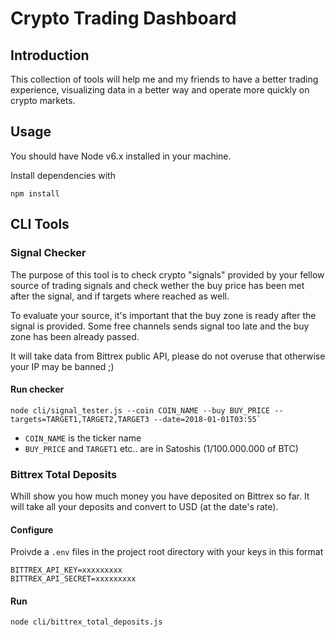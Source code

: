 # Crypto Trading Dashboard

## Introduction
This collection of tools will help me and my friends to have a better trading experience, visualizing data in a better way and operate more quickly on crypto markets.

## Usage
You should have Node v6.x installed in your machine.

Install dependencies with
```
npm install
```

## CLI Tools

### Signal Checker
The purpose of this tool is to check crypto "signals" provided by your fellow source of trading signals and check wether the buy price has been met after the signal, and if targets where reached as well.

To evaluate your source, it's important that the buy zone is ready after the signal is provided. Some free channels sends signal too late and the buy zone has been already passed.

It will take data from Bittrex public API, please do not overuse that otherwise your IP may be banned ;)

#### Run checker

```
node cli/signal_tester.js --coin COIN_NAME --buy BUY_PRICE --targets=TARGET1,TARGET2,TARGET3 --date=2018-01-01T03:55`
```

* `COIN_NAME` is the ticker name 
* `BUY_PRICE` and `TARGET1` etc.. are in Satoshis (1/100.000.000 of BTC)

### Bittrex Total Deposits

Whill show you how much money you have deposited on Bittrex so far. It will take all your deposits and convert to USD (at the date's rate).
#### Configure

Proivde a `.env` files in the project root directory with your keys in this format

```
BITTREX_API_KEY=xxxxxxxxx
BITTREX_API_SECRET=xxxxxxxxx
```
#### Run
```
node cli/bittrex_total_deposits.js
```